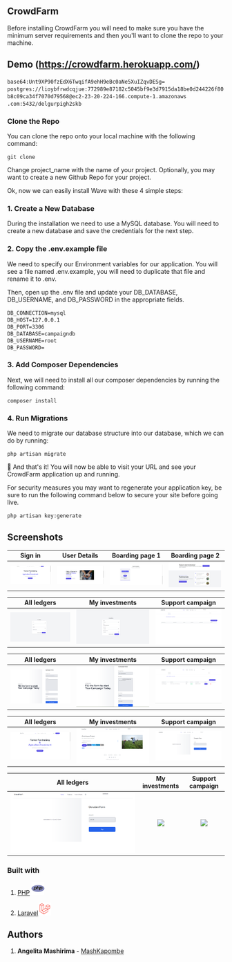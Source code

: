 ## CrowdFarm
Before installing CrowdFarm you will need to make sure you have the minimum server requirements and then you'll want to clone the repo to your machine.
## Demo (https://crowdfarm.herokuapp.com/)
``
base64:Unt9XP90fzEdX6TwqifA9ehH9eBc0aNe5XuIZqvDESg=
postgres://lioybfrwdcqjue:772989e87182c5045bf9e3d7915da18be0d244226f80b8c09ca34f7070d79568@ec2-23-20-224-166.compute-1.amazonaws
.com:5432/delgurpigh2skb
``
### Clone the Repo
You can clone the repo onto your local machine with the following command:

```
git clone 

 ```

Change project_name with the name of your project. Optionally, you may want to create a new Github Repo for your project.

Ok, now we can easily install Wave with these 4 simple steps:

### 1. Create a New Database
During the installation we need to use a MySQL database. You will need to create a new database and save the credentials for the next step.

### 2. Copy the .env.example file
We need to specify our Environment variables for our application. You will see a file named .env.example, you will need to duplicate that file and rename it to .env.

Then, open up the .env file and update your DB_DATABASE, DB_USERNAME, and DB_PASSWORD in the appropriate fields.
```
DB_CONNECTION=mysql
DB_HOST=127.0.0.1
DB_PORT=3306
DB_DATABASE=campaigndb
DB_USERNAME=root
DB_PASSWORD=
```

### 3. Add Composer Dependencies
Next, we will need to install all our composer dependencies by running the following command:

```
composer install
```
### 4. Run Migrations 
We need to migrate our database structure into our database, which we can do by running:

```
php artisan migrate
```

🎉 And that's it! You will now be able to visit your URL and see your CrowdFarm application up and running.

For security measures you may want to regenerate your application key, be sure to run the following command below to secure your site before going live.
```
php artisan key:generate
```

## Screenshots

Sign in                |  User Details              | Boarding page 1                |  Boarding page 2
:-------------------------:|:-------------------------:|:-------------------------:|:-------------------------:
![](https://github.com/thegreenbus/crowdfarm_website/blob/main/ScreenShots/1.png) |![](https://github.com/thegreenbus/crowdfarm_website/blob/main/ScreenShots/2.png)|![](https://github.com/thegreenbus/crowdfarm_website/blob/main/ScreenShots/3.png)|![](https://github.com/thegreenbus/crowdfarm_website/blob/main/ScreenShots/4.png)|

All ledgers                |  My investments              | Support campaign    
:-------------------------:|:-------------------------:|:-------------------------:|
![](https://github.com/thegreenbus/crowdfarm_website/blob/main/ScreenShots/5.png) |![](https://github.com/thegreenbus/crowdfarm_website/blob/main/ScreenShots/6.png)|![](https://github.com/thegreenbus/crowdfarm_website/blob/main/ScreenShots/7.png)|

All ledgers                |  My investments              | Support campaign    
:-------------------------:|:-------------------------:|:-------------------------:|
![](https://github.com/thegreenbus/crowdfarm_website/blob/main/ScreenShots/8.png) |![](https://github.com/thegreenbus/crowdfarm_website/blob/main/ScreenShots/9.png)|![](https://github.com/thegreenbus/crowdfarm_website/blob/main/ScreenShots/10.png)|

All ledgers                |  My investments              | Support campaign    
:-------------------------:|:-------------------------:|:-------------------------:|
![](https://github.com/thegreenbus/crowdfarm_website/blob/main/ScreenShots/1.png) |![](https://github.com/thegreenbus/crowdfarm_website/blob/main/ScreenShots/12.png)|![](https://github.com/thegreenbus/crowdfarm_website/blob/main/ScreenShots/13.png)|

All ledgers                |  My investments              | Support campaign    
:-------------------------:|:-------------------------:|:-------------------------:|
![](https://github.com/thegreenbus/crowdfarm_website/blob/main/ScreenShots/14.png) |![](https://github.com/thegreenbus/crowdfarm_website/blob/main/ScreenShots/15.png)|![](https://github.com/thegreenbus/crowdfarm_website/blob/main/ScreenShots/16.png)|




### Built with
1. [PHP](https://www.flutter.dev) <code><img height="30" src="https://raw.githubusercontent.com/github/explore/ccc16358ac4530c6a69b1b80c7223cd2744dea83/topics/php/php.png"></code>

2. [Laravel](https://raw.githubusercontent.com/github/explore/56a826d05cf762b2b50ecbe7d492a839b04f3fbf/topics/laravel/laravel.png)<code><img height="30" src="https://raw.githubusercontent.com/github/explore/56a826d05cf762b2b50ecbe7d492a839b04f3fbf/topics/laravel/laravel.png"></code>

## Authors
1. **Angelita Mashirima** - [MashKapombe](https://github.com/MashKapombe)
